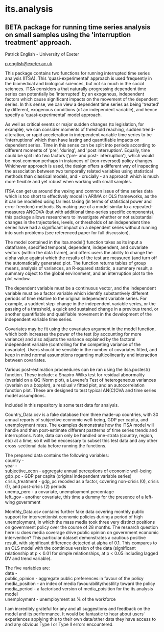 # its.analysis

## BETA package for running time series analysis on small samples using the 'interruption treatment' approach.

Patrick English - University of Exeter

<p.english@exeter.ac.uk>

This package contains two functions for running interrupted time series analysis (ITSA). This 'quasi-experimental' approach is used frequently in the biomedical and biological sciences, but not so much in the social sciences. ITSA considers a that naturally-progressing dependent time series can potentially be 'interrupted' by an exogenous, independent factors which cause significant impacts on the movement of the dependent series. In this sense, we can view a dependent time series as being 'treated' by different, exogenous conditions (of an independent variable), and hence specify a 'quasi-experimental' model approach.

As well as critical events or major sudden changes (to legislation, for example), we can consider moments of threshold reaching, sudden trend-alteration, or rapid acceleration in independent variable time series to be 'interruptions' which then have lasting and quantifiable impacts on dependent series. Time in this sense can be split into periods according to different moments of 'pre', 'during', and 'post interruption'. Equally, time could be split into two factors ('pre- and post- interruption'), which would be most common perhaps in instances of (non-reversed) policy changes. Whichever approach is used, the design offers a different way of inspecting the association between two temporally related variables using statistical methods than classical models, and - crucially - an approach which is much more flexible and yet robust when working with small samples.

ITSA can get us around the vexing and common issue of time series data which is too short to effectively model in ARIMA or OLS frameworks, as the it can be modelled using far less taxing (in terms of statistical power and error freedom) methods. By making use of a model similar to a repeated-measures ANCOVA (but with additional time-series specific components), this package allows researchers to investigate whether or not substantial changes in the trajectories, levels, or thresholds of an independent time series have had a significant impact on a dependent series without running into such problems (see referenced paper for full discussion). 

The model contained in the itsa.model() function takes as its input a dataframe, specified temporal, dependent, independent, and covariate vectors (within the data frame), and offers users the ability to change the alpha value against which the results of the test are measured (and turn off the automatically generated plot. The function returns tables of group means, analysis of variances, an R-squared statistic, a summary result, a summary object to the global environment, and an interruption plot to the plot window.

The dependent variable must be a continuous vector, and the independent variable must be a factor variable which identify substantively different periods of time relative to the original independent variable series. For example, a suddent step-change in the independent variable series, or the passing of a threshold, a quick and sustained change in a previous trend, or another quantifiable and qualifiable movement in the development of the independent variable time series. 

Covariates may be fit using the covariates argument in the model function, which both increases the power of the test (by accounting for more variance) and also adjusts the variance explained by the factoral independent variable (controlling for the competing variance of the covariate). Users should be sensible in the number of covariates fitted, and keep in mind normal assumptions regarding multicolinearity and interaction between covariates. 

Various post-estimation proceedures can be ran using the itsa.postest() function. These include: a Shapiro-Wilks test for residual abnormality (overlaid on a QQ-Norm plot), a Levene's Test of heterogeneous variances (overlain on a boxplot), a resdiual v fitted plot, and an autocorrelation function plot. These are designed to test typical AN(C)OVA and time series model assumptions.

Included in this repository is some test data for analysis. 

Country_Data.csv is a fake database from three made-up countries, with 30 annual reports of subjective economic well-being, GDP per capita, and unemployment rates. The examples demonstrate how the ITSA model will handle and then post-estimate different pastterns of time series trends and interruptions. Note, data can only be handled one-strata (country, region, etc) at a time, so it will be neccessary to subset this test data and any other cross-sectional data before running the functions.

The prepared data contains the following variables: 
<br /> country - 
<br /> year -
<br /> subjective_econ - aggregate annual perceptions of economic well-being
<br /> gdp_pc - GDP per capita (original independent variable series)
<br /> crisis_treatment - gdp_pc recoded as a factor, covering non-crisis (0), crisis (1), and post-crisis (2) periods
<br /> unemp_perc - a covariate, unemployment percentage
<br /> left_gov - another covariate, this time a dummy for the presence of a left-wing government

Monthly_Data.csv contains further fake data covering monthly public support for interventionist economic policies during a period of high unemployment, in which the mass media took three very distinct positions on government policy over the course of 28 months. The research question here is: does media coverage drive public opinion on government economic intervention? This particular dataset demonstrates a cautious positive result, with significant difference detected at alpha of 0.1. This compares to an OLS model with the continious version of the data (significant relationship at p < 0.01 for simple relationships, at p < 0.05 including lagged DV and trend variable). 

The five variables are:
<br /> date - 
<br /> public_opinion - aggregate public preferences in favour of the policy
<br /> media_position - an index of media favourability/hostility toward the policy
<br /> media_period - a factorised version of media_poisition for the its.analysis model
<br /> unemployment - unemployment as % of the workforce

I am incredibly grateful for any and all suggestions and feedback on the model and its performance. It would be fantastic to hear about users' experiences applying this to their own data/other data they have access to and any obvious Type I or Type II errors encountered.
